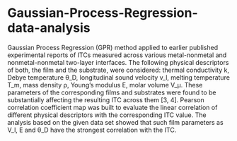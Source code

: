 # Gaussian-Process-Regression-data-analysis
 
Gaussian Process Regression (GPR) method applied to earlier published experimental reports of ITCs measured across various metal-nonmetal and nonmetal-nonmetal two-layer interfaces. The following physical descriptors of both, the film and the substrate, were considered: thermal conductivity k, Debye temperature θ_D, longitudinal sound velocity v_l, melting temperature T_m, mass density ρ, Young’s modulus E, molar volume V_μ. These parameters of the corresponding films and substrates were found to be substantially affecting the resulting ITC across them [3, 4]. 
Pearson correlation coefficient map was built to evaluate the linear correlation of different physical descriptors with the corresponding ITC value. The analysis based on the given data set showed that such film parameters as V_l, E and θ_D have the strongest correlation with the ITC.
